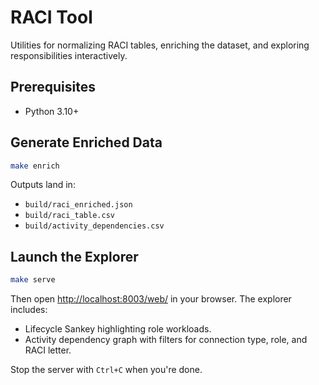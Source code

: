 # RACI Tool

Utilities for normalizing RACI tables, enriching the dataset, and exploring responsibilities interactively.

## Prerequisites
- Python 3.10+

## Generate Enriched Data
```bash
make enrich
```
Outputs land in:
- `build/raci_enriched.json`
- `build/raci_table.csv`
- `build/activity_dependencies.csv`

## Launch the Explorer
```bash
make serve
```
Then open <http://localhost:8003/web/> in your browser. The explorer includes:
- Lifecycle Sankey highlighting role workloads.
- Activity dependency graph with filters for connection type, role, and RACI letter.

Stop the server with `Ctrl+C` when you're done.
